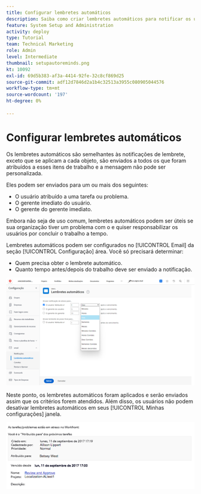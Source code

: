 ```yaml
---
title: Configurar lembretes automáticos
description: Saiba como criar lembretes automáticos para notificar os usuários de que as datas de conclusão planejadas de atribuição de trabalho estão se aproximando ou já passaram.
feature: System Setup and Administration
activity: deploy
type: Tutorial
team: Technical Marketing
role: Admin
level: Intermediate
thumbnail: setupautoreminds.png
kt: 10092
exl-id: 69d5b383-af3a-4414-92fe-32c8cf869d25
source-git-commit: adf12d7846d2a1b4c32513a3955c080905044576
workflow-type: tm+mt
source-wordcount: '197'
ht-degree: 0%

---
```


<!---
this has the same content as the system administrator notification setup and mangement section of the email and inapp notificiations learning path
--->

# Configurar lembretes automáticos

Os lembretes automáticos são semelhantes às notificações de lembrete, exceto que se aplicam a cada objeto, são enviados a todos os que foram atribuídos a esses itens de trabalho e a mensagem não pode ser personalizada.

Eles podem ser enviados para um ou mais dos seguintes:

* O usuário atribuído a uma tarefa ou problema.
* O gerente imediato do usuário.
* O gerente do gerente imediato.

Embora não seja de uso comum, lembretes automáticos podem ser úteis se sua organização tiver um problema com o e quiser responsabilizar os usuários por concluir o trabalho a tempo.

Lembretes automáticos podem ser configurados no [!UICONTROL Email] da seção [!UICONTROL Configuração] área. Você só precisará determinar:

* Quem precisa obter o lembrete automático.
* Quanto tempo antes/depois do trabalho deve ser enviado a notificação.

![[!UICONTROL Lembretes Automáticos] na janela [!UICONTROL Configuração]](assets/admin-fund-automatic-reminders-1.png)

Neste ponto, os lembretes automáticos foram aplicados e serão enviados assim que os critérios forem atendidos. Além disso, os usuários não podem desativar lembretes automáticos em seus [!UICONTROL Minhas configurações] janela.

![[!UICONTROL Lembrete Automático] mensagem de email](assets/admin-fund-automatic-reminders-2.png)
